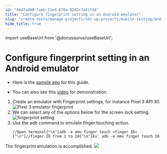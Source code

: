 ```yaml
---
id: "4447ad00-faeb-11ed-878a-0242c7a41fd4"
title: "Configure fingerprint setting in an Android emulator"
slug: "create-tests/manage-projects/set-up-projects/mobile-testing/android/configure-fingerprint-setting-in-an-android-emulator"
hide_title: true
---
```

import useBaseUrl from '@docusaurus/useBaseUrl';


# <a id="task-3592" class="anchor_top_offset"/><a id="ariaid-title1" class="anchor_top_offset"/> Configure fingerprint setting in an Android emulator

<section xmlns="http://www.w3.org/1999/xhtml" className="section context"><div className="p"><ul className="ul"><li className="li"><p className="p">Here is the <a className="xref j-external-link" href="https://drive.google.com/file/d/1KTWwUFEeHuC0OUZjm_MQ4V1G5osQVCsy/view?usp=sharing" target="_blank">sample app</a> for this guide.</p></li><li className="li"><p className="p">You can also see this <a className="xref j-external-link" href="https://drive.google.com/file/d/1OgEnrctf5l9daqn2T9UV_YleQal7qhcf/view?usp=sharing" target="_blank">video</a> for demonstration. </p></li></ul></div> </section> 
<ol xmlns="http://www.w3.org/1999/xhtml" className="ol steps"><li className="li step stepexpand"><span className="ph cmd">Create an emulator with Fingerprint settings, for instance Pixel 3 API 30.<img className="image" width={300} src={useBaseUrl("/4472dbb0-faeb-11ed-878a-0242c7a41fd4.jpeg")} alt="Pixel 3 emulator fingerprint" /></span></li><li className="li step stepexpand"><span className="ph cmd">We can select any of the options below for the screen lock setting.</span><div className="itemgroup info"><img className="image" width={300} src={useBaseUrl("/44194a00-faeb-11ed-878a-0242c7a41fd4.jpeg")} alt="fingerprint setting" /></div></li><li className="li step stepexpand"><span className="ph cmd">Use the adb command to emulate finger touching action.</span><div className="itemgroup info"><pre className="pre codeblock"><code>//Open terminal{"\n"}adb -e emu finger touch &lt;finger ID&gt;{"\n"}//finger ID from 1 to 10{"\n"}Ex: adb -e emu finger touch 10</code></pre></div></li></ol> 
<section xmlns="http://www.w3.org/1999/xhtml" className="section result">The fingerprint emulation is accomplished. <img className="image" src={useBaseUrl("/43ce1030-faeb-11ed-878a-0242c7a41fd4.jpeg")} /></section> 
